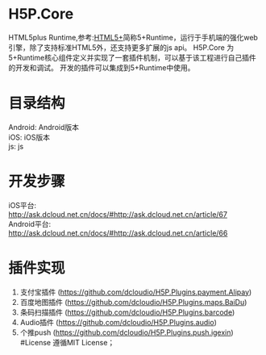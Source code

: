 # H5P.Core
HTML5plus Runtime,参考:[HTML5+](http://html5plus.org/)简称5+Runtime，运行于手机端的强化web引擎，除了支持标准HTML5外，还支持更多扩展的js api。
H5P.Core 为5+Runtime核心组件定义并实现了一套插件机制，可以基于该工程进行自己插件的开发和调试。
开发的插件可以集成到5+Runtime中使用。
# 目录结构
  Android: Android版本<br />
  iOS: iOS版本<br />
  js: js <br />
# 开发步骤
  iOS平台:<br />
  http://ask.dcloud.net.cn/docs/#http://ask.dcloud.net.cn/article/67<br />
  Android平台:<br />
  http://ask.dcloud.net.cn/docs/#http://ask.dcloud.net.cn/article/66<br />
# 插件实现
  1. 支付宝插件 (https://github.com/dcloudio/H5P.Plugins.payment.Alipay)
  2. 百度地图插件 (https://github.com/dcloudio/H5P.Plugins.maps.BaiDu)
  3. 条码扫描插件 (https://github.com/dcloudio/H5P.Plugins.barcode)
  4. Audio插件 (https://github.com/dcloudio/H5P.Plugins.audio)
  5. 个推push (https://github.com/dcloudio/H5P.Plugins.push.igexin)
#License
遵循MIT License；
